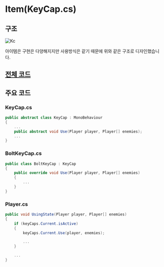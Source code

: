# Item(KeyCap.cs)
## 구조
![Kc](https://user-images.githubusercontent.com/36800639/153057137-54efa9dd-4560-4014-a46b-ea02263281f9.png)

아이템은 구현은 다양해지지만 사용방식은 같기 때문에 위와 같은 구조로 디자인했습니다.
## [전체 코드]()
## 주요 코드
### KeyCap.cs
```c#
public abstract class KeyCap : MonoBehaviour
{
    ...
    public abstract void Use(Player player, Player[] enemies);
    ...
}
```

### BoltKeyCap.cs
```c#
public class BoltKeyCap : KeyCap
{
    public override void Use(Player player, Player[] enemies)
    {
        ...
    }
}
```

### Player.cs
```c#
public void UsingState(Player player, Player[] enemies)
{
    if (keyCaps.Current.isActive)
    {
        keyCaps.Current.Use(player, enemies);

        ...
    }

    ...
}
```
